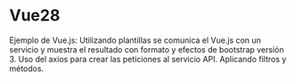 # Vue28
Ejemplo de Vue.js: Utilizando plantillas se comunica el Vue.js con un servicio y muestra el resultado con formato y efectos de bootstrap versión 3. Uso del axios para crear las peticiones al servicio API. Aplicando filtros y métodos.
